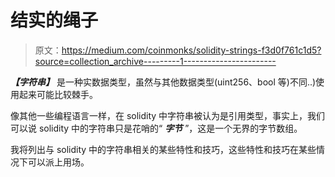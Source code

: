 # 结实的绳子

> 原文：<https://medium.com/coinmonks/solidity-strings-f3d0f761c1d5?source=collection_archive---------1----------------------->

***【字符串】*** 是一种实数据类型，虽然与其他数据类型(uint256、bool 等)不同..)使用起来可能比较棘手。

像其他一些编程语言一样，在 solidity 中字符串被认为是引用类型，事实上，我们可以说 solidity 中的字符串只是花哨的“ ***字节*** ”，这是一个无界的字节数组。

我将列出与 solidity 中的字符串相关的某些特性和技巧，这些特性和技巧在某些情况下可以派上用场。